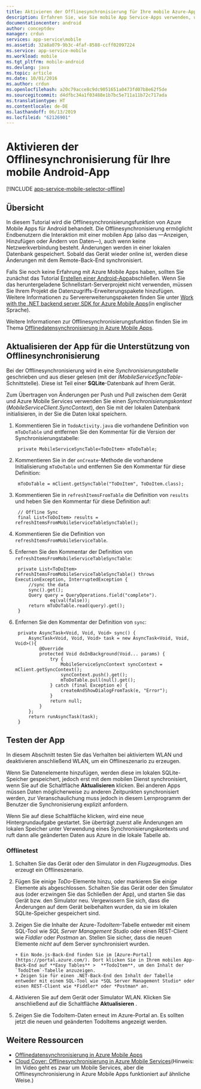 ```yaml
---
title: Aktivieren der Offlinesynchronisierung für Ihre mobile Azure-App (Android)
description: Erfahren Sie, wie Sie mobile App Service-Apps verwenden, um Offlinedaten in Ihrer Android-Anwendung zwischenzuspeichern und zu synchronisieren.
documentationcenter: android
author: conceptdev
manager: crdun
services: app-service\mobile
ms.assetid: 32a8a079-9b3c-4faf-8588-ccff02097224
ms.service: app-service-mobile
ms.workload: mobile
ms.tgt_pltfrm: mobile-android
ms.devlang: java
ms.topic: article
ms.date: 10/01/2016
ms.author: crdun
ms.openlocfilehash: a20c79acce8c9dc9051651a0473fd07b8e62f5de
ms.sourcegitcommit: d4dfbc34a1f03488e1b7bc5e711a11b72c717ada
ms.translationtype: HT
ms.contentlocale: de-DE
ms.lasthandoff: 06/13/2019
ms.locfileid: "62126901"
---
```

# <a name="enable-offline-sync-for-your-android-mobile-app"></a>Aktivieren der Offlinesynchronisierung für Ihre mobile Android-App
[!INCLUDE [app-service-mobile-selector-offline](../../includes/app-service-mobile-selector-offline.md)]

## <a name="overview"></a>Übersicht
In diesem Tutorial wird die Offlinesynchronisierungsfunktion von Azure Mobile Apps für Android behandelt. Die Offlinesynchronisierung ermöglicht Endbenutzern die Interaktion mit einer mobilen App (also das &mdash;Anzeigen, Hinzufügen oder Ändern von Daten&mdash;), auch wenn keine Netzwerkverbindung besteht. Änderungen werden in einer lokalen Datenbank gespeichert. Sobald das Gerät wieder online ist, werden diese Änderungen mit dem Remote-Back-End synchronisiert.

Falls Sie noch keine Erfahrung mit Azure Mobile Apps haben, sollten Sie zunächst das Tutorial [Erstellen einer Android-App]abschließen. Wenn Sie das heruntergeladene Schnellstart-Serverprojekt nicht verwenden, müssen Sie Ihrem Projekt die Datenzugriffs-Erweiterungspakete hinzufügen. Weitere Informationen zu Servererweiterungspaketen finden Sie unter [Work with the .NET backend server SDK for Azure Mobile Apps](app-service-mobile-dotnet-backend-how-to-use-server-sdk.md)(in englischer Sprache).

Weitere Informationen zur Offlinesynchronisierungsfunktion finden Sie im Thema [Offlinedatensynchronisierung in Azure Mobile Apps].

## <a name="update-the-app-to-support-offline-sync"></a>Aktualisieren der App für die Unterstützung von Offlinesynchronisierung
Bei der Offlinesynchronisierung wird in eine *Synchronisierungstabelle* geschrieben und aus dieser gelesen (mit der *IMobileServiceSyncTable*-Schnittstelle). Diese ist Teil einer **SQLite**-Datenbank auf Ihrem Gerät.

Zum Übertragen von Änderungen per Push und Pull zwischen dem Gerät und Azure Mobile Services verwenden Sie einen *Synchronisierungskontext* (*MobileServiceClient.SyncContext*), den Sie mit der lokalen Datenbank initialisieren, in der Sie die Daten lokal speichern.

1. Kommentieren Sie in `TodoActivity.java` die vorhandene Definition von `mToDoTable` und entfernen Sie den Kommentar für die Version der Synchronisierungstabelle:
   
        private MobileServiceSyncTable<ToDoItem> mToDoTable;
2. Kommentieren Sie in der `onCreate`-Methode die vorhandene Initialisierung `mToDoTable` und entfernen Sie den Kommentar für diese Definition:
   
        mToDoTable = mClient.getSyncTable("ToDoItem", ToDoItem.class);
3. Kommentieren Sie in `refreshItemsFromTable` die Definition von `results` und heben Sie den Kommentar für diese Definition auf:
   
        // Offline Sync
        final List<ToDoItem> results = refreshItemsFromMobileServiceTableSyncTable();
4. Kommentieren Sie die Definition von `refreshItemsFromMobileServiceTable`.
5. Enfernen Sie den Kommentar der Definition von `refreshItemsFromMobileServiceTableSyncTable`:
   
        private List<ToDoItem> refreshItemsFromMobileServiceTableSyncTable() throws ExecutionException, InterruptedException {
            //sync the data
            sync().get();
            Query query = QueryOperations.field("complete").
                    eq(val(false));
            return mToDoTable.read(query).get();
        }
6. Enfernen Sie den Kommentar der Definition von `sync`:
   
        private AsyncTask<Void, Void, Void> sync() {
            AsyncTask<Void, Void, Void> task = new AsyncTask<Void, Void, Void>(){
                @Override
                protected Void doInBackground(Void... params) {
                    try {
                        MobileServiceSyncContext syncContext = mClient.getSyncContext();
                        syncContext.push().get();
                        mToDoTable.pull(null).get();
                    } catch (final Exception e) {
                        createAndShowDialogFromTask(e, "Error");
                    }
                    return null;
                }
            };
            return runAsyncTask(task);
        }

## <a name="test-the-app"></a>Testen der App
In diesem Abschnitt testen Sie das Verhalten bei aktiviertem WLAN und deaktivieren anschließend WLAN, um ein Offlineszenario zu erzeugen.

Wenn Sie Datenelemente hinzufügen, werden diese im lokalen SQLite-Speicher gespeichert, jedoch erst mit dem mobilen Dienst synchronisiert, wenn Sie auf die Schaltfläche **Aktualisieren** klicken. Bei anderen Apps müssen Daten möglicherweise zu anderen Zeitpunkten synchronisiert werden, zur Veranschaulichung muss jedoch in diesem Lernprogramm der Benutzer die Synchronisierung explizit anfordern.

Wenn Sie auf diese Schaltfläche klicken, wird eine neue Hintergrundaufgabe gestartet. Sie überträgt zuerst alle Änderungen am lokalen Speicher unter Verwendung eines Synchronisierungskontexts und ruft dann alle geänderten Daten aus Azure in die lokale Tabelle ab.

### <a name="offline-testing"></a>Offlinetest
1. Schalten Sie das Gerät oder den Simulator in den *Flugzeugmodus*. Dies erzeugt ein Offlineszenario.
2. Fügen Sie einige *ToDo*-Elemente hinzu, oder markieren Sie einige Elemente als abgeschlossen. Schalten Sie das Gerät oder den Simulator aus (oder erzwingen Sie das Schließen der App), und starten Sie das Gerät bzw. den Simulator neu. Vergewissern Sie sich, dass die Änderungen auf dem Gerät beibehalten wurden, da sie im lokalen SQLite-Speicher gespeichert sind.
3. Zeigen Sie die Inhalte der Azure-*TodoItem*-Tabelle entweder mit einem SQL-Tool wie *SQL Server Management Studio* oder einen REST-Client wie *Fiddler* oder *Postman* an. Stellen Sie sicher, dass die neuen Elemente *nicht* auf dem Server synchronisiert wurden.
   
       + Ein Node.js-Back-End finden Sie im [Azure-Portal](https://portal.azure.com/). Dort klicken Sie in Ihrem mobilen App-Back-End auf **Easy Tables** >  **TodoItem**, um den Inhalt der `TodoItem`-Tabelle anzuzeigen.
       + Zeigen Sie für einen .NET-Back-End den Inhalt der Tabelle entweder mit einem SQL-Tool wie *SQL Server Management Studio* oder einen REST-Client wie *Fiddler* oder *Postman* an.
4. Aktivieren Sie auf dem Gerät oder Simulator WLAN. Klicken Sie anschließend auf die Schaltfläche **Aktualisieren** .
5. Zeigen Sie die TodoItem-Daten erneut im Azure-Portal an. Es sollten jetzt die neuen und geänderten TodoItems angezeigt werden.

## <a name="additional-resources"></a>Weitere Ressourcen
* [Offlinedatensynchronisierung in Azure Mobile Apps]
* [Cloud Cover: Offlinesynchronisierung in Azure Mobile Services]\(Hinweis: Im Video geht es zwar um Mobile Services, aber die Offlinesynchronisierung in Azure Mobile Apps funktioniert auf ähnliche Weise.\)

<!-- URLs. -->

[Offlinedatensynchronisierung in Azure Mobile Apps]: app-service-mobile-offline-data-sync.md

[Erstellen einer Android-App]: app-service-mobile-android-get-started.md

[Cloud Cover: Offlinesynchronisierung in Azure Mobile Services]: https://channel9.msdn.com/Shows/Cloud+Cover/Episode-155-Offline-Storage-with-Donna-Malayeri
[Azure Friday: Offline-enabled apps in Azure Mobile Services]: https://azure.microsoft.com/documentation/videos/azure-mobile-services-offline-enabled-apps-with-donna-malayeri/

